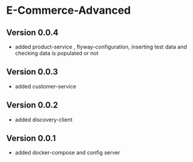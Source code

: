 # E-Commerce-Advanced

## Version 0.0.4
- added product-service , flyway-configuration, inserting test data and checking data is populated or not

## Version 0.0.3
- added customer-service

## Version 0.0.2
- added discovery-client

## Version 0.0.1
- added docker-compose and config server